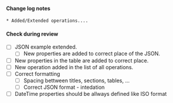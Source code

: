 #### Change log notes 

```
* Added/Extended operations....
```

#### Check during review

- [ ] JSON example extended.
  - [ ] New properties are added to correct place of the JSON.
- [ ] New properties in the table are added to correct place.  
- [ ] New operation added in the list of all operations.
- [ ] Correct formatting
  - [ ] Spacing bettween titles, sections, tables, ...
  - [ ] Correct JSON format - intedation
- [ ] DateTime properties should be allways defined like ISO format
